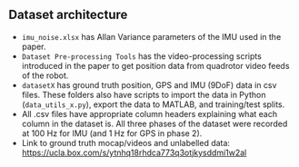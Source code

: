## Dataset architecture

- ```imu_noise.xlsx``` has Allan Variance parameters of the IMU used in the paper.
- ```Dataset Pre-processing Tools``` has the video-processing scripts introduced in the paper to get position data from quadrotor video feeds of the robot.
- ```datasetX``` has ground truth position, GPS and IMU (9DoF) data in csv files. These folders also have scripts to import the data in Python (```data_utils_x.py```), export the data to MATLAB, and training/test splits.
- All .csv files have appropriate column headers explaining what each column in the dataset is. All three phases of the dataset were recorded at 100 Hz for IMU (and 1 Hz for GPS in phase 2).
- Link to ground truth mocap/videos and unlabelled data:  https://ucla.box.com/s/ytnhq18rhdca773q3otjkysddmi1w2al